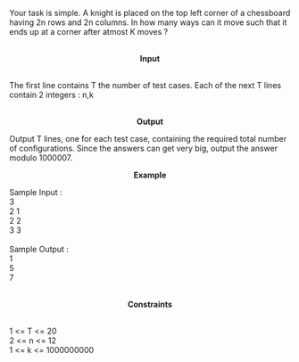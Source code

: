 <p>Your task is simple. A knight is placed on the top left corner of a chessboard having 2n rows and 2n columns. In how many ways can it move such that it ends up at a corner after atmost K moves ?<br><br></p>
<p style="text-align: center;"><strong>Input</strong></p>
<p><br>The first line contains T the number of test cases. Each of the next T lines contain 2 integers : n,k</p>
<p style="text-align: center;"><br><strong>Output</strong></p>
<p>Output T lines, one for each test case, containing the required total number of configurations. Since the answers can get very big, output the answer modulo 1000007.</p>
<p style="text-align: center;"><strong>Example</strong></p>
<p>Sample Input :<br>3<br>2 1<br>2 2<br>3 3<br><br>Sample Output :<br>1<br>5<br>7<br><br></p>
<p style="text-align: center;"><strong>Constraints</strong></p>
<p><br>1 &lt;= T &lt;= 20<br>2 &lt;= n &lt;= 12<br>1 &lt;= k &lt;= 1000000000</p>